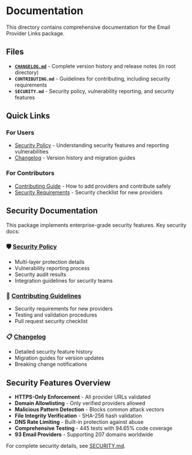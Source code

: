 # Documentation

This directory contains comprehensive documentation for the Email Provider Links package.

## Files

- **[`CHANGELOG.md`](../CHANGELOG.md)** - Complete version history and release notes (in root directory)
- **`CONTRIBUTING.md`** - Guidelines for contributing, including security requirements
- **`SECURITY.md`** - Security policy, vulnerability reporting, and security features

## Quick Links

### For Users
- [Security Policy](SECURITY.md) - Understanding security features and reporting vulnerabilities
- [Changelog](../CHANGELOG.md) - Version history and migration guides

### For Contributors  
- [Contributing Guide](CONTRIBUTING.md) - How to add providers and contribute safely
- [Security Requirements](CONTRIBUTING.md#security-guidelines) - Security checklist for new providers

## Security Documentation

This package implements enterprise-grade security features. Key security docs:

### 🛡️ [Security Policy](SECURITY.md)
- Multi-layer protection details
- Vulnerability reporting process  
- Security audit results
- Integration guidelines for security teams

### 🤝 [Contributing Guidelines](CONTRIBUTING.md)  
- Security requirements for new providers
- Testing and validation procedures
- Pull request security checklist

### 📋 [Changelog](../CHANGELOG.md)
- Detailed security feature history
- Migration guides for version updates
- Breaking change notifications

## Security Features Overview

- **HTTPS-Only Enforcement** - All provider URLs validated
- **Domain Allowlisting** - Only verified providers allowed
- **Malicious Pattern Detection** - Blocks common attack vectors
- **File Integrity Verification** - SHA-256 hash validation
- **DNS Rate Limiting** - Built-in protection against abuse
- **Comprehensive Testing** - 445 tests with 94.65% code coverage
- **93 Email Providers** - Supporting 207 domains worldwide

For complete security details, see [SECURITY.md](SECURITY.md).

